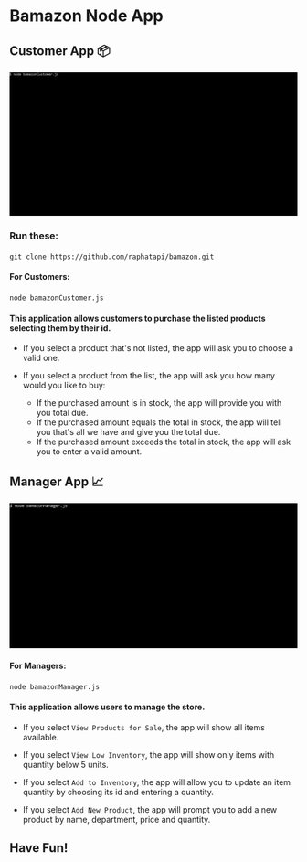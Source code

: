 # Bamazon Node App

## Customer App :package:

![Bamazon Gif](/gif/bamazon.gif)

### Run these:
`git clone https://github.com/raphatapi/bamazon.git`

#### For Customers:
`node bamazonCustomer.js`

#### This application allows customers to purchase the listed products selecting them by their id.

* If you select a product that's not listed, the app will ask you to choose a valid one.

* If you select a product from the list, the app will ask you how many would you like to buy:

    * If the purchased amount is in stock, the app will provide you with you total due.
    * If the purchased amount equals the total in stock, the app will tell you that's all we have and give you the total due.
    * If the purchased amount exceeds the total in stock, the app will ask you to enter a valid amount.


## Manager App :chart_with_upwards_trend:

![Manager Gif](/gif/manager.gif)

#### For Managers:
`node bamazonManager.js`

#### This application allows users to manage the store.

* If you select `View Products for Sale`, the app will show all items available.

* If you select `View Low Inventory`, the app will show only items with quantity below 5 units.

* If you select `Add to Inventory`, the app will allow you to update an item quantity by choosing its id and entering a quantity.

* If you select `Add New Product`, the app will prompt you to add a new product by name, department, price and quantity.


## Have Fun!
